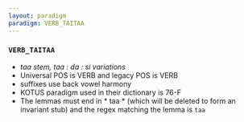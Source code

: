 ```yaml
---
layout: paradigm
paradigm: VERB_TAITAA
---
```

### ` VERB_TAITAA `

* _taa stem, taa : da : si variations_
* Universal POS is VERB and legacy POS is VERB
* suffixes use back vowel harmony
* KOTUS paradigm used in their dictionary is 76-F
* The lemmas must end in * taa * (which will be deleted to form an invariant stub) and the regex matching the lemma is ` taa `

